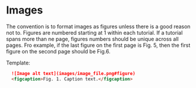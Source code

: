 # Images

The convention is to format images as figures unless there is a good reason
not to. Figures are numbered starting at 1 within each tutorial. If a tutorial
spans more than ne page, figures numbers should be unique across all pages.
Fro example, if the last figure on the first page is Fig. 5, then the first 
figure on the second page should be Fig.6.

Template:

```markdown
  ![Image alt text](images/image_file.png#figure)
  <figcaption>Fig. 1. Caption text.</figcaption>
```
